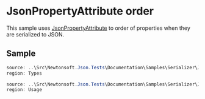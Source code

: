 ﻿# JsonPropertyAttribute order

This sample uses [JsonPropertyAttribute](/api/newtonsoft/json/jsonpropertyattribute/) to order of properties when they are serialized to JSON.

## Sample

```csharp Types
source: ..\Src\Newtonsoft.Json.Tests\Documentation\Samples\Serializer\JsonPropertyOrder.cs
region: Types
```

```csharp Usage
source: ..\Src\Newtonsoft.Json.Tests\Documentation\Samples\Serializer\JsonPropertyOrder.cs
region: Usage
```
